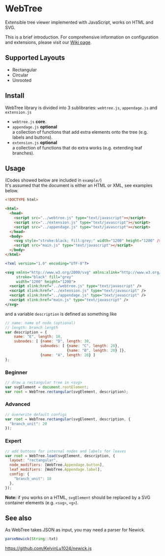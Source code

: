 # WebTree
Extensible tree viewer implemented with JavaScript, works on HTML and SVG.  

This is a brief introduction. For comprehensive information on configuration and extensions, please visit our [Wiki page](https://github.com/KelvinLu1024/WebTree/wiki).

## Supported Layouts
* Rectangular
* Circular
* Unrooted

## Install
WebTree library is divided into 3 sublibraries: `webtree.js`, `appendage.js` and `extension.js`  
* `webtree.js` **core**. 
* `appendage.js` **optional**  
a collection of functions that add extra elements onto the tree (e.g. labels and buttons). 
* `extension.js` **optional**  
a collection of functions that do extra works (e.g. extending leaf branches). 

## Usage
(Codes showed below are included in `example/`)  
It's assumed that the document is either an HTML or XML, see examples below.
```html
<!DOCTYPE html>

<html>
  <head>
    <script src="../webtree.js" type="text/javascript"></script>
    <script src="../extension.js" type="text/javascript"></script>
    <script src="../appendage.js" type="text/javascript"></script>
  </head>
  <body>
    <svg style="stroke:black; fill:grey;" width="1200" height="1200" />
    <script src="main.js" type="text/javascript"></script>
  </body>
</html>
```
```xml
<?xml version="1.0" encoding="UTF-8"?>

<svg xmlns="http://www.w3.org/2000/svg" xmlns:xlink="http://www.w3.org/1999/xlink"
     stroke="black" fill="grey"
     width="1200" height="1200">
  <script xlink:href="../webtree.js" type="text/javascript" />
  <script xlink:href="../extension.js" type="text/javascript" />
  <script xlink:href="../appendage.js" type="text/javascript" />
  <script xlink:href="main.js" type="text/javascript" />
</svg>
```
and a variable `description` is defined as something like
```javascript
// name: name of node (optional)
// length: branch length
var description = {
    name: "E", length: 10,
    subnodes: [ {name: "D", length: 30,
                subnodes: [ {name: "C", length: 20},
                            {name: "B", length: 20} ]},
                {name: "A", length: 20} ]
};
```

### Beginner
```javascript
// draw a rectangular tree in <svg>
var svgElement = document.rootElement;
var root = WebTree.rectangular(svgElement, description);
```

### Advanced
```javascript
// overwrite default configs
var root = WebTree.rectangular(svgElement, description, {
  "branch_unit": 20
});
```

### Expert
```javascript
// add buttons for internal nodes and labels for leaves
var root = WebTree.load(svgElement, description, {
  layout: "rectangular",
  node_modifiers: [WebTree.Appendage.button],
  leaf_modifiers: [WebTree.Appendage.label],
  config: {
    "branch_unit": 10
  },
});
```
__Note:__ if you works on a HTML, `svgElement` should be replaced by a SVG container elements (e.g. `<svg>`, `<g>`).

## See also
As WebTree takes JSON as input, you may need a parser for Newick.  
```javascript
parseNewick(String::txt)  
```
https://github.com/KelvinLu1024/newick.js
